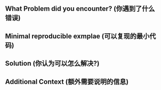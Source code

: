 ## What Problem did you encounter? (你遇到了什么错误)

## Minimal reproducible exmplae (可以复现的最小代码)

## Solution (你认为可以怎么解决?)

## Additional Context (额外需要说明的信息)
